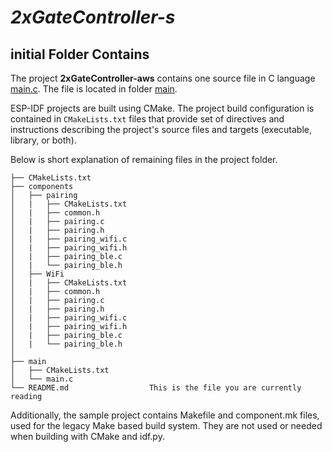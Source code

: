 # _2xGateController-s_




## initial Folder Contains

The project **2xGateController-aws** contains one source file in C language [main.c](main/main.c). The file is located in folder [main](main).

ESP-IDF projects are built using CMake. The project build configuration is contained in `CMakeLists.txt`
files that provide set of directives and instructions describing the project's source files and targets
(executable, library, or both). 

Below is short explanation of remaining files in the project folder.

```
├── CMakeLists.txt
├── components
│   ├── pairing
│   |   ├── CMakeLists.txt
│   |   ├── common.h
│   |   ├── pairing.c
│   |   ├── pairing.h
│   |   ├── pairing_wifi.c
│   |   ├── pairing_wifi.h
│   |   ├── pairing_ble.c
│   |   └── pairing_ble.h
│   ├── WiFi
│   |   ├── CMakeLists.txt
│   |   ├── common.h
│   |   ├── pairing.c
│   |   ├── pairing.h
│   |   ├── pairing_wifi.c
│   |   ├── pairing_wifi.h
│   |   ├── pairing_ble.c
│   |   └── pairing_ble.h
│
├── main
│   ├── CMakeLists.txt
│   └── main.c
└── README.md                  This is the file you are currently reading
```
Additionally, the sample project contains Makefile and component.mk files, used for the legacy Make based build system. 
They are not used or needed when building with CMake and idf.py.
